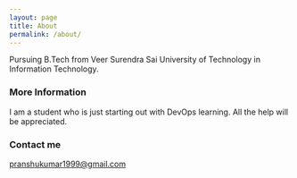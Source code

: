 ```yaml
---
layout: page
title: About
permalink: /about/
---
```


Pursuing B.Tech from Veer Surendra Sai University of Technology in Information Technology.

### More Information

I am a student who is just starting out with DevOps learning. All the help will be appreciated.

### Contact me

[pranshukumar1999@gmail.com](mailto:pranshukumar1999@gmail.com)
